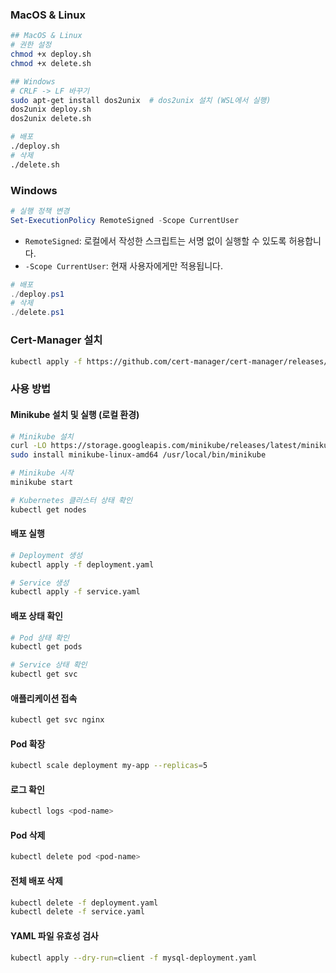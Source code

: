 ### MacOS & Linux
```bash
## MacOS & Linux
# 권한 설정
chmod +x deploy.sh
chmod +x delete.sh

## Windows
# CRLF -> LF 바꾸기
sudo apt-get install dos2unix  # dos2unix 설치 (WSL에서 실행)
dos2unix deploy.sh
dos2unix delete.sh

# 배포
./deploy.sh
# 삭제
./delete.sh
```



### Windows
```powershell
# 실행 정책 변경
Set-ExecutionPolicy RemoteSigned -Scope CurrentUser
```
- `RemoteSigned`: 로컬에서 작성한 스크립트는 서명 없이 실행할 수 있도록 허용합니다.
- `-Scope CurrentUser`: 현재 사용자에게만 적용됩니다.

```powershell
# 배포
./deploy.ps1
# 삭제
./delete.ps1
```

### Cert-Manager 설치
```bash
kubectl apply -f https://github.com/cert-manager/cert-manager/releases/download/v1.13.0/cert-manager.yaml
```

### 사용 방법

#### Minikube 설치 및 실행 (로컬 환경)
```bash
# Minikube 설치
curl -LO https://storage.googleapis.com/minikube/releases/latest/minikube-linux-amd64
sudo install minikube-linux-amd64 /usr/local/bin/minikube

# Minikube 시작
minikube start

# Kubernetes 클러스터 상태 확인
kubectl get nodes
```

#### 배포 실행
```bash
# Deployment 생성
kubectl apply -f deployment.yaml

# Service 생성
kubectl apply -f service.yaml
```

#### 배포 상태 확인
```bash
# Pod 상태 확인
kubectl get pods

# Service 상태 확인
kubectl get svc
```

#### 애플리케이션 접속
```bash
kubectl get svc nginx
```

#### Pod 확장
```bash
kubectl scale deployment my-app --replicas=5
```

#### 로그 확인
```bash
kubectl logs <pod-name>
```

#### Pod 삭제
```bash
kubectl delete pod <pod-name>
```

#### 전체 배포 삭제
```bash
kubectl delete -f deployment.yaml
kubectl delete -f service.yaml
```

#### YAML 파일 유효성 검사
```bash
kubectl apply --dry-run=client -f mysql-deployment.yaml
```
